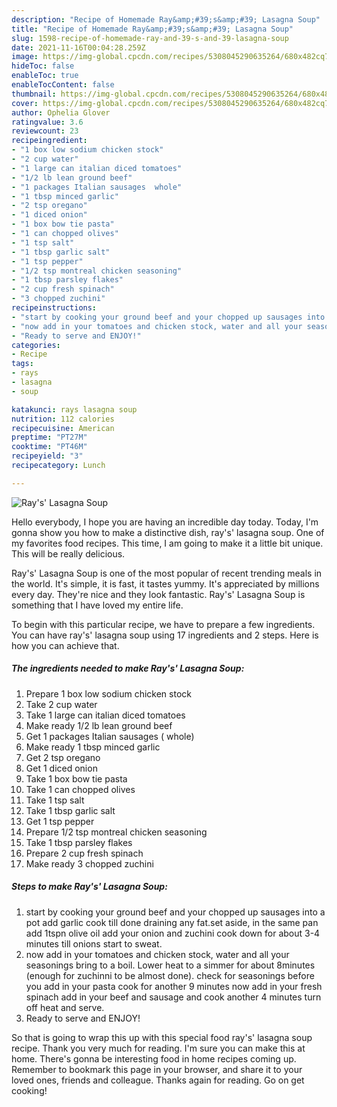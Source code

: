 ```yaml
---
description: "Recipe of Homemade Ray&amp;#39;s&amp;#39; Lasagna Soup"
title: "Recipe of Homemade Ray&amp;#39;s&amp;#39; Lasagna Soup"
slug: 1598-recipe-of-homemade-ray-and-39-s-and-39-lasagna-soup
date: 2021-11-16T00:04:28.259Z
image: https://img-global.cpcdn.com/recipes/5308045290635264/680x482cq70/rays-lasagna-soup-recipe-main-photo.jpg
hideToc: false
enableToc: true
enableTocContent: false
thumbnail: https://img-global.cpcdn.com/recipes/5308045290635264/680x482cq70/rays-lasagna-soup-recipe-main-photo.jpg
cover: https://img-global.cpcdn.com/recipes/5308045290635264/680x482cq70/rays-lasagna-soup-recipe-main-photo.jpg
author: Ophelia Glover
ratingvalue: 3.6
reviewcount: 23
recipeingredient:
- "1 box low sodium chicken stock"
- "2 cup water"
- "1 large can italian diced tomatoes"
- "1/2 lb lean ground beef"
- "1 packages Italian sausages  whole"
- "1 tbsp minced garlic"
- "2 tsp oregano"
- "1 diced onion"
- "1 box bow tie pasta"
- "1 can chopped olives"
- "1 tsp salt"
- "1 tbsp garlic salt"
- "1 tsp pepper"
- "1/2 tsp montreal chicken seasoning"
- "1 tbsp parsley flakes"
- "2 cup fresh spinach"
- "3 chopped zuchini"
recipeinstructions:
- "start by cooking your ground beef and your chopped up sausages into a pot add garlic cook till done draining any fat.set aside, in the same pan add 1tspn olive oil add your onion and zuchini cook down for about 3-4 minutes till onions start to sweat."
- "now add in your tomatoes and chicken stock, water and all your seasonings bring to a boil. Lower heat to a simmer for about 8minutes (enough for zuchinni to be almost done). check for seasonings before you add in your pasta cook for another 9 minutes now add in your fresh spinach add in your beef and sausage and cook another 4 minutes turn off heat and serve."
- "Ready to serve and ENJOY!"
categories:
- Recipe
tags:
- rays
- lasagna
- soup

katakunci: rays lasagna soup 
nutrition: 112 calories
recipecuisine: American
preptime: "PT27M"
cooktime: "PT46M"
recipeyield: "3"
recipecategory: Lunch

---
```



![Ray&#39;s&#39; Lasagna Soup](https://img-global.cpcdn.com/recipes/5308045290635264/680x482cq70/rays-lasagna-soup-recipe-main-photo.jpg)

Hello everybody, I hope you are having an incredible day today. Today, I'm gonna show you how to make a distinctive dish, ray&#39;s&#39; lasagna soup. One of my favorites food recipes. This time, I am going to make it a little bit unique. This will be really delicious.



Ray&#39;s&#39; Lasagna Soup is one of the most popular of recent trending meals in the world. It's simple, it is fast, it tastes yummy. It's appreciated by millions every day. They're nice and they look fantastic. Ray&#39;s&#39; Lasagna Soup is something that I have loved my entire life.


To begin with this particular recipe, we have to prepare a few ingredients. You can have ray&#39;s&#39; lasagna soup using 17 ingredients and 2 steps. Here is how you can achieve that.

<!--inarticleads1-->

##### The ingredients needed to make Ray&#39;s&#39; Lasagna Soup:

1. Prepare 1 box low sodium chicken stock
1. Take 2 cup water
1. Take 1 large can italian diced tomatoes
1. Make ready 1/2 lb lean ground beef
1. Get 1 packages Italian sausages ( whole)
1. Make ready 1 tbsp minced garlic
1. Get 2 tsp oregano
1. Get 1 diced onion
1. Take 1 box bow tie pasta
1. Take 1 can chopped olives
1. Take 1 tsp salt
1. Take 1 tbsp garlic salt
1. Get 1 tsp pepper
1. Prepare 1/2 tsp montreal chicken seasoning
1. Take 1 tbsp parsley flakes
1. Prepare 2 cup fresh spinach
1. Make ready 3 chopped zuchini




<!--inarticleads2-->

##### Steps to make Ray&#39;s&#39; Lasagna Soup:

1. start by cooking your ground beef and your chopped up sausages into a pot add garlic cook till done draining any fat.set aside, in the same pan add 1tspn olive oil add your onion and zuchini cook down for about 3-4 minutes till onions start to sweat.
1. now add in your tomatoes and chicken stock, water and all your seasonings bring to a boil. Lower heat to a simmer for about 8minutes (enough for zuchinni to be almost done). check for seasonings before you add in your pasta cook for another 9 minutes now add in your fresh spinach add in your beef and sausage and cook another 4 minutes turn off heat and serve.
1. Ready to serve and ENJOY!



So that is going to wrap this up with this special food ray&#39;s&#39; lasagna soup recipe. Thank you very much for reading. I'm sure you can make this at home. There's gonna be interesting food in home recipes coming up. Remember to bookmark this page in your browser, and share it to your loved ones, friends and colleague. Thanks again for reading. Go on get cooking!
